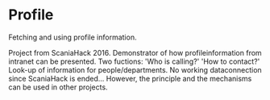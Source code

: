 # Profile
Fetching and using profile information.

Project from ScaniaHack 2016. Demonstrator of how profileinformation from intranet can be presented. 
Two fuctions: 
'Who is calling?' 
'How to contact?'  
Look-up of information for  people/departments. No working dataconnection since ScaniaHack is ended...
However, the principle and the mechanisms can be used in other projects.
